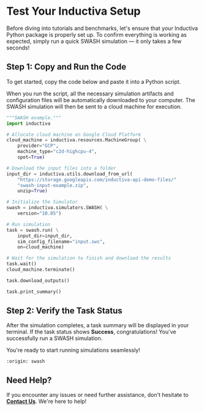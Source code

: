 # Test Your Inductiva Setup
Before diving into tutorials and benchmarks, let's ensure that your Inductiva Python package is properly set up. To confirm everything is working as expected, simply run a quick SWASH simulation — it only takes a few seconds!

## Step 1: Copy and Run the Code
To get started, copy the code below and paste it into a Python script.

When you run the script, all the necessary simulation artifacts and configuration files will be automatically downloaded to your computer. The SWASH simulation will then be sent to a cloud machine for execution.

```python
"""SWASH example."""
import inductiva

# Allocate cloud machine on Google Cloud Platform
cloud_machine = inductiva.resources.MachineGroup( \
    provider="GCP",
    machine_type="c2d-highcpu-4",
    spot=True)

# Download the input files into a folder
input_dir = inductiva.utils.download_from_url(
    "https://storage.googleapis.com/inductiva-api-demo-files/"
    "swash-input-example.zip",
    unzip=True)

# Initialize the Simulator
swash = inductiva.simulators.SWASH( \
    version="10.05")

# Run simulation 
task = swash.run( \
    input_dir=input_dir,
    sim_config_filename="input.sws",
    on=cloud_machine)

# Wait for the simulation to finish and download the results
task.wait()
cloud_machine.terminate()

task.download_outputs()

task.print_summary()
```

## Step 2: Verify the Task Status
After the simulation completes, a task summary will be displayed in your terminal. If the task status shows **Success**, congratulations! You've successfully run a SWASH simulation.

You're ready to start running simulations seamlessly!

```{banner_small}
:origin: swash
```

## Need Help?
If you encounter any issues or need further assistance, don't hesitate to [**Contact Us**](mailto:support@inductiva.ai). We're here to help!
